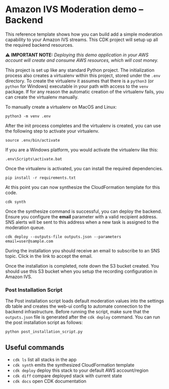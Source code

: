 # Amazon IVS Moderation demo – Backend

This reference template shows how you can build add a simple  moderation capability to your Amazon IVS streams. This CDK project will setup up all the required backend resources.

⚠️ **IMPORTANT NOTE:** *Deploying this demo application in your AWS account will create and consume AWS resources, which will cost money.*

This project is set up like any standard Python project.  The initialization process also creates a virtualenv within this project, stored under the `.env` directory. To create the virtualenv it assumes that there is a `python3` (or `python` for Windows) executable in your path with access to the `venv` package. If for any reason the automatic creation of the virtualenv fails, you can create the virtualenv manually.

To manually create a virtualenv on MacOS and Linux:

```
python3 -m venv .env
```

After the init process completes and the virtualenv is created, you can use the following
step to activate your virtualenv.

```
source .env/bin/activate
```

If you are a Windows platform, you would activate the virtualenv like this:

```
.env\Scripts\activate.bat
```

Once the virtualenv is activated, you can install the required dependencies.

```
pip install -r requirements.txt
```

At this point you can now synthesize the CloudFormation template for this code.

```
cdk synth
```
Once the synthesize command is successful, you can deploy the backend. Ensure you configure the **email** parameter with a valid recipient address. SNS alerts will be sent to this address when a new task is assigned to the moderation queue.

```
cdk deploy --outputs-file outputs.json --parameters email=user@sample.com 
```

During the installation you should receive an email to subscribe to an SNS topic. Click in the link to accept the email.    

Once the installation is completed, note down the S3 bucket created. You should use this S3 bucket when you setup the recording configuration in Amazon IVS.

### Post Installation Script

The Post installation script loads default moderation values into the settings db table and creates the web-ui config to automate connection to the backend infrastructure. Before running the script, make sure that the `outputs.json` file is generated after the `cdk deploy` command. You can run the post installation script as follows:

```
python post_installation_script.py
```

## Useful commands

 * `cdk ls`          list all stacks in the app
 * `cdk synth`       emits the synthesized CloudFormation template
 * `cdk deploy`      deploy this stack to your default AWS account/region
 * `cdk diff`        compare deployed stack with current state
 * `cdk docs`        open CDK documentation
